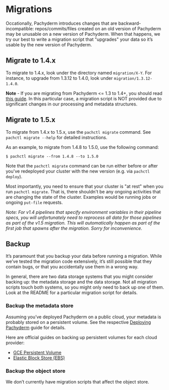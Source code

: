 # Migrations

Occationally, Pachyderm introduces changes that are backward-incompatible: repos/commits/files created on an old version of Pachyderm may be unusable on a new version of Pachyderm. When that happens, we try our best to write a migration script that "upgrades" your data so it’s usable by the new version of Pachyderm.

## Migrate to 1.4.x

To migrate to 1.4.x, look under the directory named `migration/X-Y`. For instance, to upgrade from 1.3.12 to 1.4.0, look under `migration/1.3.12-1.4.0`.

**Note** - If you are migrating from Pachyderm <= 1.3 to 1.4+, you should read [this guide](https://github.com/pachyderm/pachyderm/tree/master/migration/1.3.x-1.4.x). In this particular case, a migration script is NOT provided due to significant changes in our processing and metadata structures. 

## Migrate to 1.5.x

To migrate from 1.4.x to 1.5.x, use the `pachctl migrate` command.  See `pachctl migrate --help` for detailed instructions.

As an example, to migrate from 1.4.8 to 1.5.0, use the following command:

```
$ pachctl migrate --from 1.4.8 --to 1.5.0
```

Note that the `pachctl migrate` command can be run either before or after you've redeployed your cluster with the new version (e.g. via `pachctl deploy`).

Most importantly, you need to ensure that your cluster is "at rest" when you run `pachctl migrate`.  That is, there shouldn't be any ongoing activities that are changing the state of the cluster.  Examples would be running jobs or ongoing `put-file` requests.

*Note: For v1.4 pipelines that specify environment variables in their pipeline specs, you will unfortunately need to reprocess all data for those pipelines as part of the v1.5 migration. This will automatically happen as part of the first job that spawns after the migration. Sorry for inconvenience.* 

## Backup

It’s paramount that you backup your data before running a migration.  While we’ve tested the migration code extensively, it’s still possible that they contain bugs, or that you accidentally use them in a wrong way.

In general, there are two data storage systems that you might consider backing up: the metadata storage and the data storage. Not all migration scripts touch both systems, so you might only need to back up one of them. Look at the README for a particular migration script for details.

### Backup the metadata store

Assuming you’ve deployed Pachyderm on a public cloud, your metadata is probably stored on a persistent volume. See the respective [Deploying Pachyderm](http://pachyderm.readthedocs.io/en/stable/deployment/deploy_intro.html) guide for details.

Here are official guides on backing up persistent volumes for each cloud provider:

- [GCE Persistent Volume](https://cloud.google.com/compute/docs/disks/create-snapshots)
- [Elastic Block Store (EBS)](http://docs.aws.amazon.com/AWSEC2/latest/UserGuide/ebs-creating-snapshot.html)

### Backup the object store 

We don’t currently have migration scripts that affect the object store.

